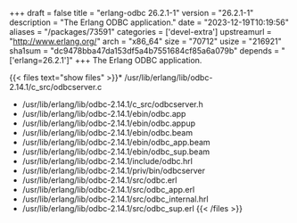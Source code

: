 +++
draft = false
title = "erlang-odbc 26.2.1-1"
version = "26.2.1-1"
description = "The Erlang ODBC application."
date = "2023-12-19T10:19:56"
aliases = "/packages/73591"
categories = ['devel-extra']
upstreamurl = "http://www.erlang.org/"
arch = "x86_64"
size = "70712"
usize = "216921"
sha1sum = "dc9478bba47da153df5a4b7551684cf85a6a079b"
depends = "['erlang=26.2.1']"
+++
The Erlang ODBC application.

{{< files text="show files" >}}* /usr/lib/erlang/lib/odbc-2.14.1/c_src/odbcserver.c
* /usr/lib/erlang/lib/odbc-2.14.1/c_src/odbcserver.h
* /usr/lib/erlang/lib/odbc-2.14.1/ebin/odbc.app
* /usr/lib/erlang/lib/odbc-2.14.1/ebin/odbc.appup
* /usr/lib/erlang/lib/odbc-2.14.1/ebin/odbc.beam
* /usr/lib/erlang/lib/odbc-2.14.1/ebin/odbc_app.beam
* /usr/lib/erlang/lib/odbc-2.14.1/ebin/odbc_sup.beam
* /usr/lib/erlang/lib/odbc-2.14.1/include/odbc.hrl
* /usr/lib/erlang/lib/odbc-2.14.1/priv/bin/odbcserver
* /usr/lib/erlang/lib/odbc-2.14.1/src/odbc.erl
* /usr/lib/erlang/lib/odbc-2.14.1/src/odbc_app.erl
* /usr/lib/erlang/lib/odbc-2.14.1/src/odbc_internal.hrl
* /usr/lib/erlang/lib/odbc-2.14.1/src/odbc_sup.erl
{{< /files >}}